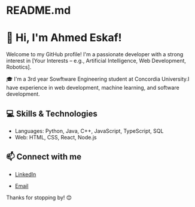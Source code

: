 # README.md
# 👋 Hi, I'm Ahmed Eskaf!

Welcome to my GitHub profile! I'm a passionate developer with a strong interest in [Your Interests – e.g., Artificial Intelligence, Web Development, Robotics].

🎓 I'm a 3rd year Sowftware Engineering student at Concordia University.I have experience in web development, machine learning, and software development.

## 💻 Skills & Technologies

- Languages: Python, Java, C++, JavaScript, TypeScript, SQL  
- Web: HTML, CSS, React, Node.js  

## 📫 Connect with me

- [LinkedIn](https://www.linkedin.com/in/ahmed-eskaf-5a845a2a1/)

- [Email](eskaf.ahmed@gmail.com)

Thanks for stopping by! 😊
